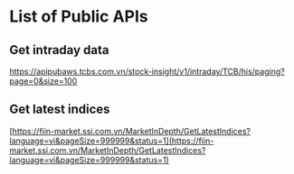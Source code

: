 # List of Public APIs

## Get intraday data
https://apipubaws.tcbs.com.vn/stock-insight/v1/intraday/TCB/his/paging?page=0&size=100

## Get latest indices
[https://fiin-market.ssi.com.vn/MarketInDepth/GetLatestIndices?language=vi&pageSize=999999&status=1](https://fiin-market.ssi.com.vn/MarketInDepth/GetLatestIndices?language=vi&pageSize=999999&status=1)

